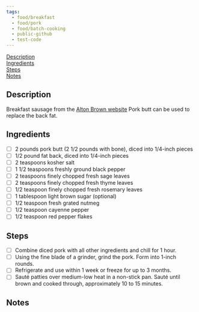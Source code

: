 ```yaml
---
tags:
  - food/breakfast
  - food/pork
  - food/batch-cooking
  - public-github
  - test-code
---
```


[Description](#Description)  
[Ingredients](#Ingredients)  
[Steps](#Steps)  
[Notes](#Notes)  

## Description

Breakfast sausage from the [Alton Brown website](https://altonbrown.com/recipes/homemade-breakfast-sausage/) 
Pork butt can be used to replace the back fat.

## Ingredients

- [ ] 2 pounds pork butt (2 1/2 pounds with bone), diced into 1/4-inch pieces 
- [ ] 1/2 pound fat back, diced into 1/4-inch pieces 
- [ ] 2 teaspoons kosher salt 
- [ ] 1 1/2 teaspoons freshly ground black pepper 
- [ ] 2 teaspoons finely chopped fresh sage leaves 
- [ ] 2 teaspoons finely chopped fresh thyme leaves 
- [ ] 1/2 teaspoon finely chopped fresh rosemary leaves 
- [ ] 1 tablespoon light brown sugar (optional)
- [ ] 1/2 teaspoon fresh grated nutmeg 
- [ ] 1/2 teaspoon cayenne pepper 
- [ ] 1/2 teaspoon red pepper flakes

## Steps

- [ ] Combine diced pork with all other ingredients and chill for 1 hour. 
- [ ] Using the fine blade of a grinder, grind the pork. Form into 1-inch rounds. 
- [ ] Refrigerate and use within 1 week or freeze for up to 3 months. 
- [ ] Sauté patties over medium-low heat in a non-stick pan. Sauté until brown and cooked through, approximately 10 to 15 minutes.

## Notes